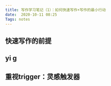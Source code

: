 ```yaml
---
title: 写作学习笔记（1）：如何快速写作+写作的最小行动
date:  2020-10-11 08:25
Tags: notes
---
```


## 快速写作的前提
## yi g
## 重视trigger：灵感触发器